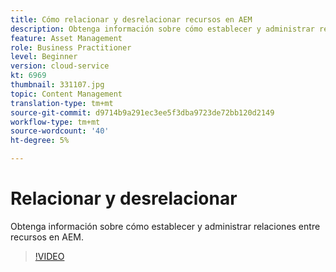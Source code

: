 ```yaml
---
title: Cómo relacionar y desrelacionar recursos en AEM
description: Obtenga información sobre cómo establecer y administrar relaciones entre recursos en AEM.
feature: Asset Management
role: Business Practitioner
level: Beginner
version: cloud-service
kt: 6969
thumbnail: 331107.jpg
topic: Content Management
translation-type: tm+mt
source-git-commit: d9714b9a291ec3ee5f3dba9723de72bb120d2149
workflow-type: tm+mt
source-wordcount: '40'
ht-degree: 5%

---
```



# Relacionar y desrelacionar

Obtenga información sobre cómo establecer y administrar relaciones entre recursos en AEM.

>[!VIDEO](https://video.tv.adobe.com/v/331107/?quality=12&learn=on&hidetitle=true)